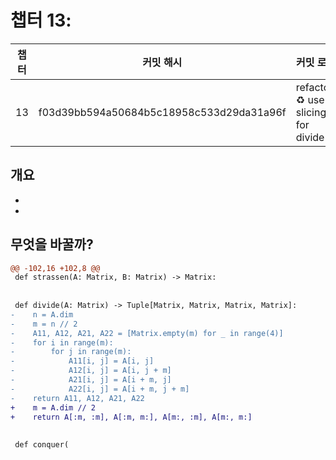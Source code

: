 # 챕터 13:

|   챕터    | 커밋 해시 |  커밋 로그  |
| -------  | -------- | --------- |
|13 | f03d39bb594a50684b5c18958c533d29da31a96f | refactor: :recycle: use slicing for divide |

## 개요
-
-


## 무엇을 바꿀까?

```diff
@@ -102,16 +102,8 @@
 def strassen(A: Matrix, B: Matrix) -> Matrix:
 
 
 def divide(A: Matrix) -> Tuple[Matrix, Matrix, Matrix, Matrix]:
-    n = A.dim
-    m = n // 2
-    A11, A12, A21, A22 = [Matrix.empty(m) for _ in range(4)]
-    for i in range(m):
-        for j in range(m):
-            A11[i, j] = A[i, j]
-            A12[i, j] = A[i, j + m]
-            A21[i, j] = A[i + m, j]
-            A22[i, j] = A[i + m, j + m]
-    return A11, A12, A21, A22
+    m = A.dim // 2
+    return A[:m, :m], A[:m, m:], A[m:, :m], A[m:, m:]
 
 
 def conquer(

```
        

